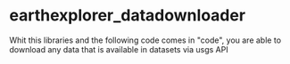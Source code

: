 # earthexplorer_datadownloader
Whit this libraries and the following code comes in "code", you are able to download any data that is available in datasets via usgs API


